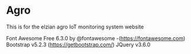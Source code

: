 # Agro

This is for the elzian agro IoT monitoring system website

Font Awesome Free 6.3.0 by @fontawesome -(https://fontawesome.com) 
Bootstrap v5.2.3 (https://getbootstrap.com/)
JQuery v3.6.0  